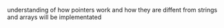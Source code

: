 understanding of how pointers work and how they are diffent from strings and arrays will be implementated
